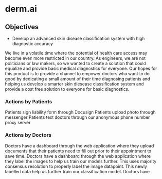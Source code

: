 # derm.ai

## Objectives

- Develop an advanced skin disease classification system with high diagnostic accuracy

We live in a volatile time where the potential of health care access may become even more restricted in our country. As engineers, we are not politicians or law makers, so we wanted to create a solution that could equalize and provide basic medical diagnostics for everyone. Our hopes for this product is to provide a channel to empower doctors who want to do good by dedicating a small amount of their time diagnosing patients and helping us develop a smarter skin diesease classification system and provide a cost free solution to everyone for basic diagnostics.

### Actions by Patients
Patients sign liability form through Docusign
Patients upload photo through messenger
Patients text doctors through our anonymous phone number proxy server

### Actions by Doctors
Doctors have a dashboard through the web application where they upload documents that their patients need to fill out prior to their appointment to save time.
Doctors have a dashboard through the web application where they label the images to help us train our models further. This uses majority consensus resolution to properly label the image datapoint. This newly labelled data help us further train our classification model.
Doctors have 
